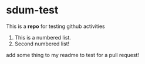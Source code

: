 # sdum-test
This is a **repo** for testing github activities

1. This is a numbered list.
2. Second numbered list!

add some thing to my readme to test for a pull request!
